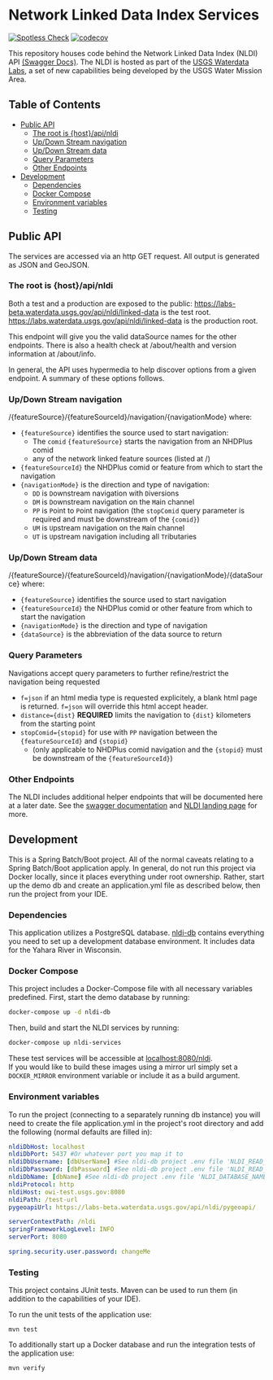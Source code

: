# Network Linked Data Index Services

[![Spotless Check](https://github.com/internetofwater/nldi-services/actions/workflows/spotless.yml/badge.svg)](https://github.com/internetofwater/nldi-services/actions/workflows/spotless.yml)
[![codecov](https://codecov.io/gh/internetofwater/nldi-services/branch/master/graph/badge.svg)](https://codecov.io/gh/internetofwater/nldi-services)

This repository houses code behind the Network Linked Data Index (NLDI) API [(Swagger Docs)](https://labs.waterdata.usgs.gov/api/nldi/swagger-ui/index.html). The NLDI is hosted as part of the [USGS Waterdata Labs](https://labs.waterdata.usgs.gov/index.html), a set of new capabilities being developed by the USGS Water Mission Area.

## Table of Contents
* [Public API](#public-api)
  * [The root is {host}/api/nldi](#the-root-is-hostapinldi)
  * [Up/Down Stream navigation](#updown-stream-navigation)
  * [Up/Down Stream data](#updown-stream-data)
  * [Query Parameters](#query-parameters)
  * [Other Endpoints](#other-endpoints)
* [Development](#development)
  * [Dependencies](#dependencies)
  * [Docker Compose](#docker-compose)
  * [Environment variables](#environment-variables)
  * [Testing](#testing)

## Public API
The services are accessed via an http GET request. All output is generated as JSON and GeoJSON.

### The root is {host}/api/nldi
Both a test and a production are exposed to the public:
  <https://labs-beta.waterdata.usgs.gov/api/nldi/linked-data> is the test root.
  <https://labs.waterdata.usgs.gov/api/nldi/linked-data> is the production root.

This endpoint will give you the valid dataSource names for the other endpoints. There is also a health check at /about/health and version information at /about/info.

In general, the API uses hypermedia to help discover options from a given endpoint. A summary of these options follows.

### Up/Down Stream navigation
/{featureSource}/{featureSourceId}/navigation/{navigationMode} where:
*   `{featureSource}` identifies the source used to start navigation:
    *   The `comid` `{featureSource}` starts the navigation from an NHDPlus comid
    *   any of the network linked feature sources (listed at /)
*   `{featureSourceId}` the NHDPlus comid or feature from which to start the navigation
*   `{navigationMode}` is the direction and type of navigation:
    *   `DD` is `D`ownstream navigation with `D`iversions
    *   `DM` is `D`ownstream navigation on the `M`ain channel
    *   `PP` is `P`oint to `P`oint navigation (the `stopComid` query parameter is required and must be downstream of the `{comid}`)
    *   `UM` is `U`pstream navigation on the `M`ain channel
    *   `UT` is `U`pstream navigation including all `T`ributaries

### Up/Down Stream data
/{featureSource}/{featureSourceId}/navigation/{navigationMode}/{dataSource} where:
*   `{featureSource}` identifies the source used to start navigation
*   `{featureSourceId}` the NHDPlus comid or other feature from which to start the navigation
*   `{navigationMode}` is the direction and type of navigation
*   `{dataSource}` is the abbreviation of the data source to return

### Query Parameters
Navigations accept query parameters to further refine/restrict the navigation being requested
*   `f=json` if an html media type is requested explicitely, a blank html page is returned. `f=json` will override this html accept header.
*   `distance={dist}` **REQUIRED** limits the navigation to `{dist}` kilometers from the starting point
*   `stopComid={stopid}` for use with `PP` navigation between the `{featureSourceId}` and `{stopid}`
    *   (only applicable to NHDPlus comid navigation and the `{stopid}` must be downstream of the `{featureSourceId}`)

### Other Endpoints
The NLDI includes additional helper endpoints that will be documented here at a later date. See the [swagger documentation](https://labs.waterdata.usgs.gov/api/nldi/swagger-ui/index.html) and [NLDI landing page](https://labs.waterdata.usgs.gov/about-nldi/index.html) for more.

## Development
This is a Spring Batch/Boot project.  All of the normal caveats relating to a Spring Batch/Boot application apply.
In general, do not run this project via Docker locally, since it places everything under root ownership.
Rather, start up the demo db and create an application.yml file as described below, then run the project from your IDE.

### Dependencies
This application utilizes a PostgreSQL database.
[nldi-db](https://github.com/internetofwater/nldi-db) contains everything you need to set up a development database environment. It includes data for the Yahara River in Wisconsin.

### Docker Compose
This project includes a Docker-Compose file with all necessary variables predefined.
First, start the demo database by running:

```sh
docker-compose up -d nldi-db
```

Then, build and start the NLDI services by running:

```sh
docker-compose up nldi-services
```

These test services will be accessible at <localhost:8080/nldi>. \
If you would like to build these images using a mirror url simply set a `DOCKER_MIRROR` environment variable or include
it as a build argument.

### Environment variables
To run the project (connecting to a separately running db instance) you will need to create the file application.yml in the project's root directory and add the following (normal defaults are filled in):
```yaml
nldiDbHost: localhost
nldiDbPort: 5437 #Or whatever port you map it to
nldiDbUsername: [dbUserName] #See nldi-db project .env file 'NLDI_READ_ONLY_USERNAME'
nldiDbPassword: [dbPassword] #See nldi-db project .env file 'NLDI_READ_ONLY_PASSWORD'
nldiDbName: [dbName] #See nldi-db project .env file 'NLDI_DATABASE_NAME'
nldiProtocol: http
nldiHost: owi-test.usgs.gov:8080
nldiPath: /test-url
pygeoapiUrl: https://labs-beta.waterdata.usgs.gov/api/nldi/pygeoapi/

serverContextPath: /nldi
springFrameworkLogLevel: INFO
serverPort: 8080

spring.security.user.password: changeMe
```

### Testing
This project contains JUnit tests. Maven can be used to run them (in addition to the capabilities of your IDE).

To run the unit tests of the application use:

```shell
mvn test
```

To additionally start up a Docker database and run the integration tests of the application use:

```shell
mvn verify
```
